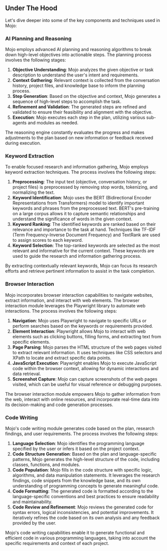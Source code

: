 ## Under The Hood

Let's dive deeper into some of the key components and techniques used in Mojo:

### AI Planning and Reasoning

Mojo employs advanced AI planning and reasoning algorithms to break down high-level objectives into actionable steps. The planning process involves the following stages:

1. **Objective Understanding**: Mojo analyzes the given objective or task description to understand the user's intent and requirements.
2. **Context Gathering**: Relevant context is collected from the conversation history, project files, and knowledge base to inform the planning process.
3. **Step Generation**: Based on the objective and context, Mojo generates a sequence of high-level steps to accomplish the task.
4. **Refinement and Validation**: The generated steps are refined and validated to ensure their feasibility and alignment with the objective.
5. **Execution**: Mojo executes each step in the plan, utilizing various sub-agents and modules as needed.

The reasoning engine constantly evaluates the progress and makes adjustments to the plan based on new information or feedback received during execution.

### Keyword Extraction

To enable focused research and information gathering, Mojo employs keyword extraction techniques. The process involves the following steps:

1. **Preprocessing**: The input text (objective, conversation history, or project files) is preprocessed by removing stop words, tokenizing, and normalizing the text.
2. **Keyword Identification**: Mojo uses the BERT (Bidirectional Encoder Representations from Transformers) model to identify important keywords and phrases from the preprocessed text. BERT's pre-training on a large corpus allows it to capture semantic relationships and understand the significance of words in the given context.
3. **Keyword Ranking**: The identified keywords are ranked based on their relevance and importance to the task at hand. Techniques like TF-IDF (Term Frequency-Inverse Document Frequency) and TextRank are used to assign scores to each keyword.
4. **Keyword Selection**: The top-ranked keywords are selected as the most relevant and informative for the current context. These keywords are used to guide the research and information gathering process.

By extracting contextually relevant keywords, Mojo can focus its research efforts and retrieve pertinent information to assist in the task completion.

### Browser Interaction

Mojo incorporates browser interaction capabilities to navigate websites, extract information, and interact with web elements. The browser interaction module leverages the Playwright library to automate web interactions. The process involves the following steps:

1. **Navigation**: Mojo uses Playwright to navigate to specific URLs or perform searches based on the keywords or requirements provided.
2. **Element Interaction**: Playwright allows Mojo to interact with web elements such as clicking buttons, filling forms, and extracting text from specific elements.
3. **Page Parsing**: Mojo parses the HTML structure of the web pages visited to extract relevant information. It uses techniques like CSS selectors and XPath to locate and extract specific data points.
4. **JavaScript Execution**: Playwright enables Mojo to execute JavaScript code within the browser context, allowing for dynamic interactions and data retrieval.
5. **Screenshot Capture**: Mojo can capture screenshots of the web pages visited, which can be useful for visual reference or debugging purposes.

The browser interaction module empowers Mojo to gather information from the web, interact with online resources, and incorporate real-time data into its decision-making and code generation processes.

### Code Writing

Mojo's code writing module generates code based on the plan, research findings, and user requirements. The process involves the following steps:

1. **Language Selection**: Mojo identifies the programming language specified by the user or infers it based on the project context.
2. **Code Structure Generation**: Based on the plan and language-specific patterns, Mojo generates the high-level structure of the code, including classes, functions, and modules.
3. **Code Population**: Mojo fills in the code structure with specific logic, algorithms, and data manipulation statements. It leverages the research findings, code snippets from the knowledge base, and its own understanding of programming concepts to generate meaningful code.
4. **Code Formatting**: The generated code is formatted according to the language-specific conventions and best practices to ensure readability and maintainability.
5. **Code Review and Refinement**: Mojo reviews the generated code for syntax errors, logical inconsistencies, and potential improvements. It iteratively refines the code based on its own analysis and any feedback provided by the user.

Mojo's code writing capabilities enable it to generate functional and efficient code in various programming languages, taking into account the specific requirements and context of each project.